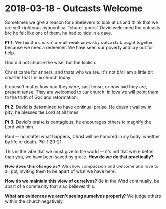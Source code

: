 # 2018-03-18 - Outcasts Welcome

Sometimes we give a reason for unbelievers to look at us and think that we are self-righteous hypocritical "church goers"
David welcomed the outcasts b/c he felt like one of them, he had to hide in a cave.

**Pt 1.** We (as the church) are all weak unworthy outcasts brought together because we need a redeemer. We have seen our poverty and cry out for help.

God did not choose the wise, but the foolish.

Christ came for sinners, and thats who we are. It's not b/c I am a little bit smarter that I'm in church today.

It doesn't matter how bad they were, past tense, or how bad they are, present tense. They are welcomed to our church. In love we will point them to the truth of God and reformation.

**Pt 2.** David is determined to have continual praise. He doesn't wallow in pity, he blesses the Lord at all times.

**Pt 3.** David's praise is contagious, he encourages others to magnify the Lord with him.

Paul -- no matter what happens, Christ will be honored in my body, whether by life or death. Phil 1:20-21

This is the vibe that we must give to the world -- it's not that we're better than you, we have been saved by grace. **How do we do that practically?**

**How does this change us?** We show compassion and welcome and love to all ppl, inviting them to be apart of what we have here.

**How do we maintain this view of ourselves?** Be in the Word continually, be apart of a community that also believes this.

**What are evidences we aren't seeing ourselves properly?** We judge others within the church negatively.
